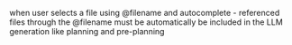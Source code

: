when user selects a file using @filename and autocomplete - referenced files through the @filename must be automatically be included in the LLM generation like planning and pre-planning
